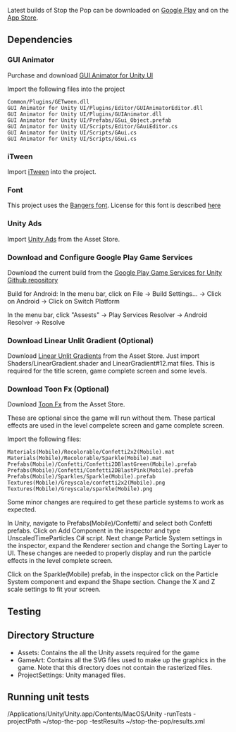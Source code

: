 Latest builds of Stop the Pop can be downloaded on [Google Play](https://play.google.com/store/apps/details?id=com.stopthepopgame.stopthepop)
and on the [App Store](https://itunes.apple.com/us/app/stop-the-pop/id1166315634?ls=1&mt=8).

## Dependencies

### GUI Animator
Purchase and download [GUI Animator for Unity UI](https://assetstore.unity.com/packages/tools/gui/gui-animator-for-unity-ui-28709)

Import the following files into the project
```
Common/Plugins/GETween.dll
GUI Animator for Unity UI/Plugins/Editor/GUIAnimatorEditor.dll
GUI Animator for Unity UI/Plugins/GUIAnimator.dll
GUI Animator for Unity UI/Prefabs/GSui_Object.prefab
GUI Animator for Unity UI/Scripts/Editor/GAuiEditor.cs
GUI Animator for Unity UI/Scripts/GAui.cs
GUI Animator for Unity UI/Scripts/GSui.cs
```

### iTween
Import [iTween](https://assetstore.unity.com/packages/tools/animation/itween-84) into the project.

### Font 
This project uses the [Bangers font](https://fonts.google.com/specimen/Bangers). License for this font is described [here](https://github.com/buckning/stop-the-pop/blob/master/Assets/Fonts/OFL10.txt)

### Unity Ads
Import [Unity Ads](https://assetstore.unity.com/packages/add-ons/services/unity-ads-66123) from the Asset Store.

### Download and Configure Google Play Game Services
Download the current build from the [Google Play Game Services for Unity Github repository](https://github.com/playgameservices/play-games-plugin-for-unity/tree/master/current-build)

Build for Android:
In the menu bar, click on File -> Build Settings... -> Click on Android -> Click on Switch Platform 

In the menu bar, click "Assests" -> Play Services Resolver -> Android Resolver -> Resolve

### Download Linear Unlit Gradient (Optional)
Download [Linear Unlit Gradients](https://assetstore.unity.com/packages/vfx/shaders/linear-unlit-gradients-51733) from the Asset Store. 
Just import Shaders/LinearGradient.shader and LinearGradient#12.mat files.
This is required for the title screen, game complete screen and some levels.

### Download Toon Fx (Optional)
Download [Toon Fx](https://assetstore.unity.com/packages/vfx/particles/toon-fx-25601) from the Asset Store. 

These are optional since the game will run without them. These partical effects are used in the level compelete screen and game complete screen.

Import the following files:
```
Materials(Mobile)/Recolorable/Confetti2x2(Mobile).mat
Materials(Mobile)/Recolorable/Sparkle(Mobile).mat
Prefabs(Mobile)/Confetti/Confetti2DBlastGreen(Mobile).prefab
Prefabs(Mobile)/Confetti/Confetti2DBlastPink(Mobile).prefab
Prefabs(Mobile)/Sparkles/Sparkle(Mobile).prefab
Textures(Mobile)/Greyscale/confetti2x2(Mobile).png
Textures(Mobile)/Greyscale/sparkle(Mobile).png
```
Some minor changes are required to get these particle systems to work as expected.

In Unity, navigate to Prefabs(Mobile)/Confetti/ and select both Confetti prefabs. Click on Add Component in the inspector and type UnscaledTimeParticles C# script. Next change Particle System settings in the inspector, expand the Renderer section and change the Sorting Layer to UI. These changes are needed to properly display and run the particle effects in the level complete screen.

Click on the Sparkle(Mobile) prefab, in the inspector click on the Particle System component and expand the Shape section. Change the X and Z scale settings to fit your screen.

## Testing 

## Directory Structure
* Assets: Contains the all the Unity assets required for the game
* GameArt: Contains all the SVG files used to make up the graphics in the game. Note that this directory does not contain the rasterized files.
* ProjectSettings: Unity managed files.

## Running unit tests
/Applications/Unity/Unity.app/Contents/MacOS/Unity -runTests -projectPath ~/stop-the-pop -testResults ~/stop-the-pop/results.xml
